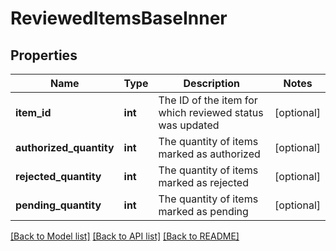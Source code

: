 # ReviewedItemsBaseInner

## Properties
Name | Type | Description | Notes
------------ | ------------- | ------------- | -------------
**item_id** | **int** | The ID of the item for which reviewed status was updated | [optional] 
**authorized_quantity** | **int** | The quantity of items marked as authorized | [optional] 
**rejected_quantity** | **int** | The quantity of items marked as rejected | [optional] 
**pending_quantity** | **int** | The quantity of items marked as pending | [optional] 

[[Back to Model list]](../../README.md#documentation-for-models) [[Back to API list]](../../README.md#documentation-for-api-endpoints) [[Back to README]](../../README.md)

